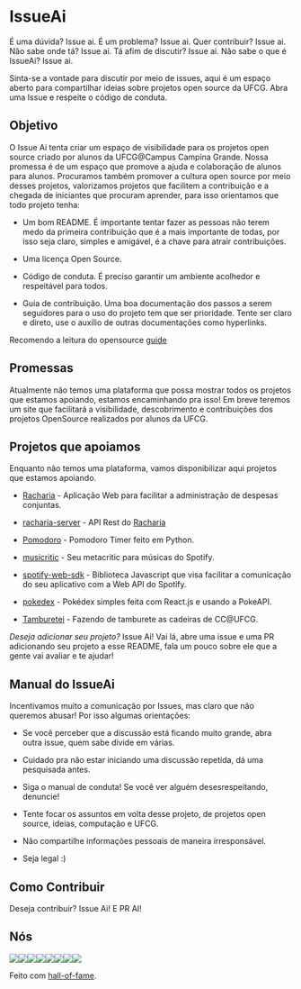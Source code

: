 # IssueAi

É uma dúvida? Issue ai. É um problema? Issue ai. Quer contribuir? Issue ai. Não sabe onde tá? Issue ai. Tá afim de discutir? Issue ai. Não sabe o que é IssueAi? Issue ai.

Sinta-se a vontade para discutir por meio de issues, aqui é um espaço aberto para compartilhar ideias sobre projetos open source da UFCG. Abra uma Issue e respeite o código de conduta.


## Objetivo

O Issue Ai tenta criar um espaço de visibilidade para os projetos open source criado por alunos da UFCG@Campus Campina Grande. Nossa promessa é de um espaço que promove a ajuda e colaboração de alunos para alunos. Procuramos também promover a cultura open source por meio desses projetos, valorizamos projetos que facilitem a contribuição e a chegada de iniciantes que procuram aprender, para isso orientamos que todo projeto tenha:

- Um bom README. É importante tentar fazer as pessoas não terem medo da primeira contribuição que é a mais importante de todas, por isso seja claro, simples e amigável, é a chave para atrair contribuições.

- Uma licença Open Source.

- Código de conduta. É preciso garantir um ambiente acolhedor e respeitável para todos.

- Guia de contribuição. Uma boa documentação dos passos a serem seguidores para o uso do projeto tem que ser prioridade. Tente ser claro e direto, use o auxílio de outras documentações como hyperlinks.

Recomendo a leitura do opensource [guide](https://opensource.guide/starting-a-project/)


## Promessas

Atualmente não temos uma plataforma que possa mostrar todos os projetos que estamos apoiando, estamos encaminhando pra isso! Em breve teremos um site que facilitará a visibilidade, descobrimento e contribuições dos projetos OpenSource realizados por alunos da UFCG.


## Projetos que apoiamos

Enquanto não temos uma plataforma, vamos disponibilizar aqui projetos que estamos apoiando.

- [Racharia](https://github.com/OpenDevUFCG/Racharia) - Aplicação Web para facilitar a administração de despesas conjuntas.

- [racharia-server](https://github.com/OpenDevUFCG/racharia-server)  - API Rest do [Racharia](https://github.com/OpenDevUFCG/Racharia)

- [Pomodoro](https://github.com/marianabianca/pomodoro) - Pomodoro Timer feito em Python.

- [musicritic](https://github.com/calluswhatyouwant/musicritic) - Seu metacritic para músicas do Spotify.

- [spotify-web-sdk](https://github.com/calluswhatyouwant/spotify-web-sdk) - Biblioteca Javascript que visa facilitar a comunicação do seu aplicativo com a Web API do Spotify.

- [pokedex](https://github.com/paulojbleitao/pokedex) - Pokédex simples feita com React.js e usando a PokeAPI.

- [Tamburetei](https://github.com/OpenDevUFCG/Tamburetei) - Fazendo de tamburete as cadeiras de CC@UFCG.


*Deseja adicionar seu projeto?* Issue Ai! Vai lá, abre uma issue e uma PR adicionando seu projeto a esse README, fala um pouco sobre ele que a gente vai avaliar e te ajudar!

## Manual do IssueAi

Incentivamos muito a comunicação por Issues, mas claro que não queremos abusar! Por isso algumas orientações:

- Se você perceber que a discussão está ficando muito grande, abra outra issue, quem sabe divide em várias.

- Cuidado pra não estar iniciando uma discussão repetida, dá uma pesquisada antes.

- Siga o manual de conduta! Se você ver alguém desesrespeitando, denuncie!

- Tente focar os assuntos em volta desse projeto, de projetos open source, ideias, computação e UFCG.

- Não compartilhe informações pessoais de maneira irresponsável.

- Seja legal :) 


## Como Contribuir

Deseja contribuir? Issue Ai! E PR AI!


## Nós

[![](https://sourcerer.io/fame/thayannevls/OpenDevUFCG/IssueAi/images/0)](https://sourcerer.io/fame/thayannevls/OpenDevUFCG/IssueAi/links/0)[![](https://sourcerer.io/fame/thayannevls/OpenDevUFCG/IssueAi/images/1)](https://sourcerer.io/fame/thayannevls/OpenDevUFCG/IssueAi/links/1)[![](https://sourcerer.io/fame/thayannevls/OpenDevUFCG/IssueAi/images/2)](https://sourcerer.io/fame/thayannevls/OpenDevUFCG/IssueAi/links/2)[![](https://sourcerer.io/fame/thayannevls/OpenDevUFCG/IssueAi/images/3)](https://sourcerer.io/fame/thayannevls/OpenDevUFCG/IssueAi/links/3)[![](https://sourcerer.io/fame/thayannevls/OpenDevUFCG/IssueAi/images/4)](https://sourcerer.io/fame/thayannevls/OpenDevUFCG/IssueAi/links/4)[![](https://sourcerer.io/fame/thayannevls/OpenDevUFCG/IssueAi/images/5)](https://sourcerer.io/fame/thayannevls/OpenDevUFCG/IssueAi/links/5)[![](https://sourcerer.io/fame/thayannevls/OpenDevUFCG/IssueAi/images/6)](https://sourcerer.io/fame/thayannevls/OpenDevUFCG/IssueAi/links/6)[![](https://sourcerer.io/fame/thayannevls/OpenDevUFCG/IssueAi/images/7)](https://sourcerer.io/fame/thayannevls/OpenDevUFCG/IssueAi/links/7)


Feito com [hall-of-fame](https://github.com/sourcerer-io/hall-of-fame).
